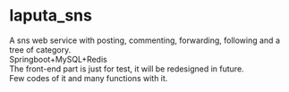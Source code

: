 # laputa_sns
A sns web service with posting, commenting, forwarding, following and a tree of category.  
Springboot+MySQL+Redis  
The front-end part is just for test, it will be redesigned in future.  
Few codes of it and many functions with it.
